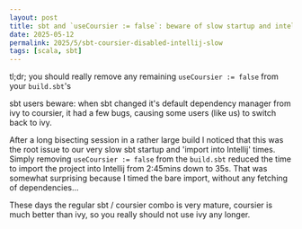 ```yaml
---
layout: post
title: sbt and `useCoursier := false`: beware of slow startup and intellij import times
date: 2025-05-12
permalink: 2025/5/sbt-coursier-disabled-intellij-slow
tags: [scala, sbt]
---
```


tl;dr; you should really remove any remaining `useCoursier := false` from your `build.sbt`'s

sbt users beware: when sbt changed it's default dependency manager from ivy to coursier, it had a few bugs, causing some users (like us) to switch back to ivy. 

After a long bisecting session in a rather large build I noticed that this was the root issue to our very slow sbt startup and 'import into Intellij' times. Simply removing `useCoursier := false` from the `build.sbt` reduced the time to import the project into Intellij from 2:45mins down to 35s. That was somewhat surprising because I timed the bare import, without any fetching of dependencies...

These days the regular sbt / coursier combo is very mature, coursier is much better than ivy, so you really should not use ivy any longer. 
